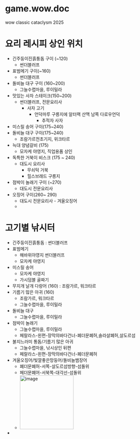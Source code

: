 # game.wow.doc
wow classic cataclysm 2025


# 요리 레시피 상인 위치
+ 긴주둥이진흙퉁돔 구이 (~120)
  + 썬더블러프
+ 표범메기 구이(~160) 
  + 썬더블러프
+ 돌비늘 대구 구이 (160~200)
  + 그늘수렵마을, 루이밀라
+ 맛있는 사자 스테이크(150~200)
  + 썬더블러프, 전문요리사
    + 사자 고기
      + 언덕마루 구릉지에 알터랙 산맥 남쪽 다로우언덕
        +  추적자 사자
+ 미스릴 송어 구이(175~240)
+ 돌비늘 대구 구이(175~240)
  + 조람가르전초기지, 위크타르
+ 늑대 양념갈비 (175)
  + 모자케 야영지, 직업용품 상인
+ 독특한 거북이 비스크 (175 ~ 240)
  + 대도시 요리사
    + 무쇠턱 거북
     + 힐스브래드 구릉지
+ 점박이 놀래기 구이 (~270)
  + 대도시 전문요리사
+ 오징어 구이(260~ 290)
  + 대도시 전문요리사 - 겨울오징어
  + 

# 고기별 낚시터
+ 긴주둥이진흙퉁돔 : 썬더블러프 
+ 표범메기
  + 해바위야영지 썬더블러프
  + 모자케 야영지
+ 미스릴 송어
  + 모자케 야영지
  + 가시덤블 골짜기
+ 무지개 날개 다랑어 (160) : 조람가르, 워크타르
+ 기름기 많은 아귀 (160)
  + 조람가르, 워크타르
  + 그늘수렵마을, 루이밀라
+ 돌비늘 대구 
  + 그늘수렵마을, 루이밀라
+ 점박이 놀래기
  + 그늘수렵마을, 루이밀라
  + 페랄라스-왼편-장막의바다건너-폐더문폐허,솔라살폐허,살도르섬
+ 불지느러미 통돔/기름기 많은 아귀
  + 그늘수렵마을, 낚시상인 뒤편
  + 페랄라스-왼편-장막의바다건너-폐더문폐허
+ 겨울오징어/빛깔좋은망둥어/돌비늘뱀장어
  + 폐더문폐허-서쪽-살도르섬방향-섬돌위
  + 페더문폐어-서북쪽-대각선-섬돌위
  + <img width="174" alt="image" src="https://github.com/user-attachments/assets/824e5c93-0323-47ff-8335-08faa45bfbd7" />
+ 

   
 
